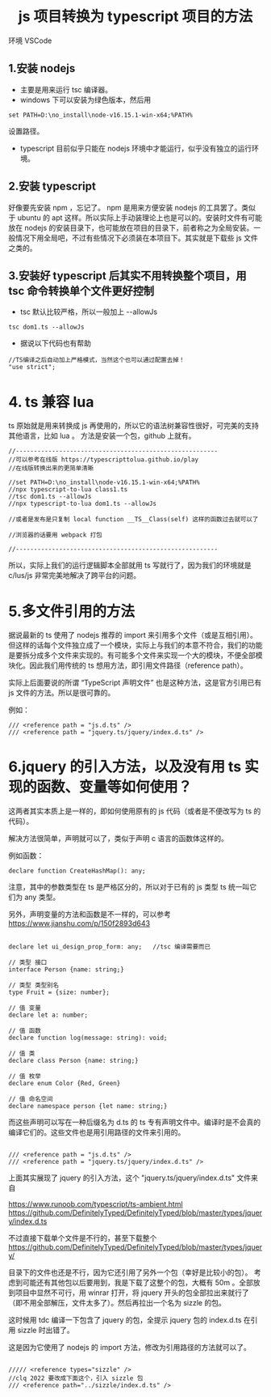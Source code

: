 
# <center>js 项目转换为 typescript 项目的方法</center>

环境 VSCode


## 1.安装 nodejs

* 主要是用来运行 tsc 编译器。
* windows 下可以安装为绿色版本，然后用 

```
set PATH=D:\no_install\node-v16.15.1-win-x64;%PATH%
```
设置路径。

* typescript 目前似乎只能在 nodejs 环境中才能运行，似乎没有独立的运行环境。


## 2.安装 typescript

好像要先安装 npm ，忘记了。 npm 是用来方便安装 nodejs 的工具罢了。类似于 ubuntu 的 apt 这样。所以实际上手动装理论上也是可以的。安装时文件有可能放在 nodejs 的安装目录下，也可能放在项目的目录下，前者称之为全局安装。一般情况下用全局吧，不过有些情况下必须装在本项目下。其实就是下载些 js 文件之类的。

## 3.安装好 typescript 后其实不用转换整个项目，用 tsc 命令转换单个文件更好控制

* tsc 默认比较严格，所以一般加上 --allowJs

```
tsc dom1.ts --allowJs
```

* 据说以下代码也有帮助

```
//TS编译之后自动加上严格模式，当然这个也可以通过配置去掉！
"use strict";
```

# 4. ts 兼容 lua

ts 原始就是用来转换成 js 再使用的，所以它的语法树兼容性很好，可完美的支持其他语言，比如 lua 。
方法是安装一个包，github 上就有。

```
//--------------------------------------------------------
//可以参考在线版 https://typescripttolua.github.io/play
//在线版转换出来的更简单清晰

//set PATH=D:\no_install\node-v16.15.1-win-x64;%PATH%
//npx typescript-to-lua class1.ts
//tsc dom1.ts --allowJs
//npx typescript-to-lua dom1.ts --allowJs

//或者是发布是只复制 local function __TS__Class(self) 这样的函数过去就可以了

//浏览器的话要用 webpack 打包

//--------------------------------------------------------
```

所以，实际上我们的运行逻辑脚本全部就用 ts 写就行了，因为我们的环境就是 c/lus/js 非常完美地解决了跨平台的问题。


# 5.多文件引用的方法

据说最新的 ts 使用了 nodejs 推荐的 import 来引用多个文件（或是互相引用）。但这样的话每个文件独立成了一个模块，实际上与我们的本意不符合，我们的功能是要拆分成多个文件来实现的。有可能多个文件来实现一个大的模块，不便全部模块化。因此我们用传统的 ts 想用方法，即引用文件路径（reference path）。

实际上后面要说的所谓 “TypeScript 声明文件” 也是这种方法，这是官方引用已有 js 文件的方法。所以是很可靠的。

例如：

```
/// <reference path = "js.d.ts" />
/// <reference path = "jquery.ts/jquery/index.d.ts" />

```


# 6.jquery 的引入方法，以及没有用 ts 实现的函数、变量等如何使用？

这两者其实本质上是一样的，即如何使用原有的 js 代码（或者是不便改写为  ts 的代码）。

解决方法很简单，声明就可以了，类似于声明 c 语言的函数体这样的。

例如函数：

```
declare function CreateHashMap(): any;
```

注意，其中的参数类型在 ts 是严格区分的，所以对于已有的 js 类型 ts 统一叫它们为 any 类型。

另外，声明变量的方法和函数是不一样的，可以参考 https://www.jianshu.com/p/150f2893d643

```

declare let ui_design_prop_form: any;   //tsc 编译需要而已

// 类型 接口
interface Person {name: string;}

// 类型 类型别名
type Fruit = {size: number};

// 值 变量
declare let a: number;

// 值 函数
declare function log(message: string): void;

// 值 类
declare class Person {name: string;}

// 值 枚举
declare enum Color {Red, Green}

// 值 命名空间
declare namespace person {let name: string;}

```

而这些声明可以写在一种后缀名为 d.ts 的 ts 专有声明文件中。编译时是不会真的编译它们的。这些文件也是用引用路径的文件来引用的。

```

/// <reference path = "js.d.ts" />
/// <reference path = "jquery.ts/jquery/index.d.ts" />

```


上面其实展现了 jquery 的引入方法，这个 "jquery.ts/jquery/index.d.ts" 文件来自

https://www.runoob.com/typescript/ts-ambient.html
https://github.com/DefinitelyTyped/DefinitelyTyped/blob/master/types/jquery/index.d.ts

不过直接下载单个文件是不行的，甚至下载整个 
https://github.com/DefinitelyTyped/DefinitelyTyped/blob/master/types/jquery/

目录下的文件也还是不行，因为它还引用了另外一个包（幸好是比较小的包）。
考虑到可能还有其他包以后要用到，我是下载了这整个的包，大概有 50m 。全部放到项目中显然不可行，用 winrar 打开，将 jquery 开头的包全部拉出来就行了（即不用全部解压，文件太多了）。然后再拉出一个名为 sizzle 的包。

这时候用 tdc 编译一下包含了 jquery 的包，全提示 jquery 包的 index.d.ts 在引用 sizzle 时出错了。

这是因为它使用了 nodejs 的 import 方法，修改为引用路径的方法就可以了。

```

///// <reference types="sizzle" />
//clq 2022 要改成下面这个，引入 sizzle 包
/// <reference path="../sizzle/index.d.ts" />

```

